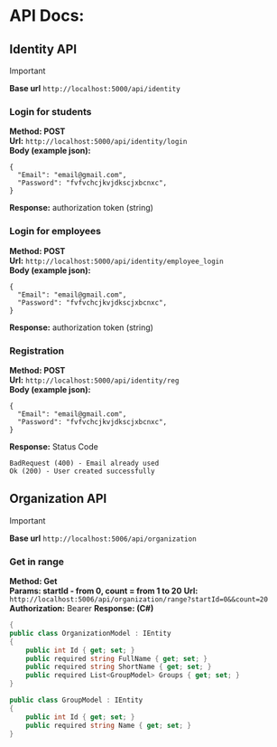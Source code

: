 # API Docs:
## Identity API

> [!IMPORTANT]
**Base url**
`http://localhost:5000/api/identity`

### Login for students
**Method: POST**\
**Url:** `http://localhost:5000/api/identity/login`\
**Body (example json):**
```
{
  "Email": "email@gmail.com",
  "Password": "fvfvchcjkvjdkscjxbcnxc",
}
```
**Response:** authorization token (string)

### Login for employees
**Method: POST**\
**Url:** `http://localhost:5000/api/identity/employee_login`\
**Body (example json):**
```
{
  "Email": "email@gmail.com",
  "Password": "fvfvchcjkvjdkscjxbcnxc",
}
```
**Response:** authorization token (string)

### Registration
**Method: POST**\
**Url:** `http://localhost:5000/api/identity/reg`\
**Body (example json):**
```
{
  "Email": "email@gmail.com",
  "Password": "fvfvchcjkvjdkscjxbcnxc",
}
```
**Response:** Status Code
```
BadRequest (400) - Email already used
Ok (200) - User created successfully
```

## Organization API

> [!IMPORTANT]
**Base url**
`http://localhost:5006/api/organization`

### Get in range
**Method: Get**\
**Params: startId - from 0, count = from 1 to 20**
**Url:** `http://localhost:5006/api/organization/range?startId=0&&count=20`\
**Authorization:** Bearer
**Response: (C#)** 
```csharp
{
public class OrganizationModel : IEntity
{
	public int Id { get; set; }
	public required string FullName { get; set; }
	public required string ShortName { get; set; }
	public required List<GroupModel> Groups { get; set; }
}

public class GroupModel : IEntity
{
	public int Id { get; set; }
	public required string Name { get; set; }
}
```
